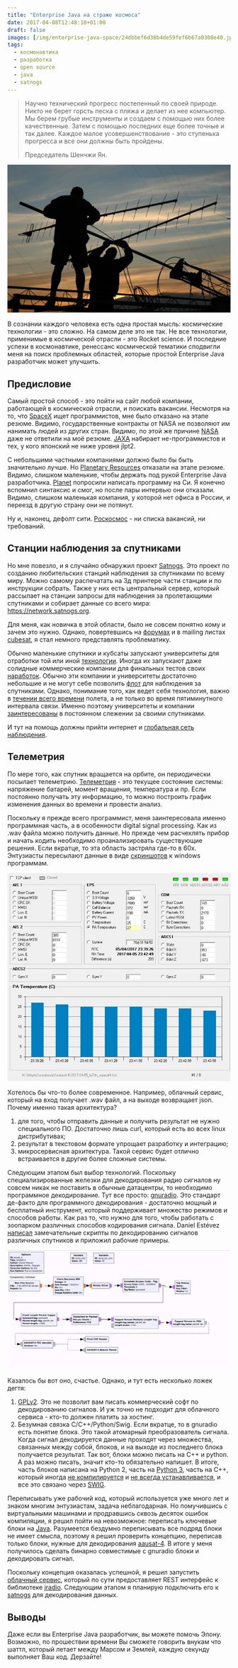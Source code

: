 ```yaml
---
title: "Enterprise Java на страже космоса"
date: 2017-04-08T12:48:18+01:00
draft: false
images: [/img/enterprise-java-space/24dbbef6d38b4de59fef6b67a0308e40.jpg]
tags:
  - космонавтика
  - разработка
  - open source
  - java
  - satnogs
---
```

> Научно технический прогресс постепенный по своей природе. Никто не берет горсть песка с пляжа и делает из нее компьютер. Мы берем грубые инструменты и создаем с помощью них более качественные. Затем с помощью последних еще более точные и так далее. Каждое малое усовершенствование - это ступенька прогресса и все они должны быть пройдены. 
>
> Председатель Шенчжи Ян.

![](/img/enterprise-java-space/24dbbef6d38b4de59fef6b67a0308e40.jpg)

В сознании каждого человека есть одна простая мысль: космические технологии - это сложно. На самом деле это не так. Не все технологии, применимые в космической отрасли - это Rocket science. И последние успехи в космонавтике, ренессанс космической тематики сподвигли меня на поиск проблемных областей, которые простой Enterprise Java разработчик может улучшить.
<cut />
<h2>Предисловие</h2>
Самый простой способ - это пойти на сайт любой компании, работающей в космической отрасли, и поискать вакансии. Несмотря на то, что <a href="http://www.spacex.com/careers">SpaceX</a> ищет программистов, мне было отказано на этапе резюме. Видимо, государственные контракты от NASA не позволяют им нанимать людей из других стран. Видимо, по этой же причине <a href="https://www.linkedin.com/jobs/search/?keywords=nasa&f_C=2003">NASA</a> даже не ответили на моё резюме. <a href="http://global.jaxa.jp/about/employ/index.html">JAXA</a> набирает не-программистов и тех, у кого японский не ниже уровня jlpt2.

С небольшими частными компаниями должно было бы быть значительно лучше. Но <a href="http://www.planetaryresources.com/careers/#pri-workplace">Planetary Resources</a> отказали на этапе резюме. Видимо, слишком маленькие, чтобы держать под рукой Enterprise Java разработчика. <a href="https://www.planet.com/company/careers/?office=View%20All&department=Software%20Engineering">Planet</a> попросили написать программу на Си. Я конечно вспомнил синтаксис и смог, но после пары интервью они отказали. Видимо, слишком маленькая компания, у которой нет офиса в России, и переезд в другую страну они не потянут.

Ну и, наконец, дефолт сити. <a href="https://www.roscosmos.ru/23310/">Роскосмос</a> - ни списка вакансий, ни требований.

<h2>Станции наблюдения за спутниками</h2>
Но мне повезло, и я случайно обнаружил проект <a href="https://geektimes.ru/post/241834/">Satnogs</a>. Это проект по созданию любительских станций наблюдения за спутниками по всему миру. Можно самому распечатать на 3д принтере части станции и по инструкции собрать. Также у них есть центральный сервер, который рассылает на станции запросы для наблюдения за пролетающими спутниками и собирает данные со всего мира: <a href="https://network.satnogs.org">https://network.satnogs.org</a>. 

Для меня, как новичка в этой области, было не совсем понятно кому и зачем это нужно. Однако, повертевшись на <a href="https://community.satnogs.org">форумах</a> и в mailing листах <a href="http://www.cubesat.org/mailinglist">cubesat</a>, я стал немного представлять проблематику.

Обычно маленькие спутники и кубсаты запускают университеты для отработки той или иной <a href="http://sail.planetary.org">технологии</a>. Иногда их запускают даже солидные коммерческие компании для финальных тестов своих <a href="https://www.nasa.gov/centers/ames/engineering/projects/nodes">наработок</a>. Обычно эти компании и университеты достаточно небольшие и не могут себе позволить <a href="https://geektimes.ru/company/mailru/blog/280132/">флот</a> для наблюдения за спутниками. Однако, понимание того, как ведет себя технология, важно в <a href="https://geektimes.ru/post/251506/">течении всего времени</a> полета, а не только во время пятиминутного интервала связи. Именно поэтому университеты и компании <a href="http://www.space.aau.dk/aausat4/index.php?n=Main.ReportBeaconsAndPassInfo">заинтересованы</a> в постоянном слежении за своими спутниками.

И тут на помощь должны прийти интернет и <a href="https://en.wikipedia.org/wiki/Space_Communications_and_Navigation_Program">глобальная сеть наблюдения</a>.

<h2>Телеметрия</h2>
По мере того, как спутник вращается на орбите, он периодически посылает телеметрию. <a href="https://ru.wikipedia.org/wiki/Телеметрия">Телеметрия</a> - это текущее состояние системы: напряжение батарей, момент вращения, температура и пр. Если постоянно получать эту информацию, то можно построить график изменения данных во времени и провести анализ.

Поскольку я прежде всего программист, меня заинтересовала именно программная часть, а в особенности digital signal processing. Как из .wav файла можно получить данные. Но прежде чем расчехлять прибор и начать кодить необходимо проанализировать существующие решения. Если вкратце, то эта область застряла где-то в 60х. Энтузиасты пересылают данные в виде <a href="http://www.dk3wn.info/p/?cat=8">скриншотов</a> к windows программам. 

![](/img/enterprise-java-space/192591f0007246fc8cc434b47e76ef4f.jpg)

Хотелось бы что-то более современное. Например, облачный сервис, который на вход получает .wav файл, а на выходе возвращает json. Почему именно такая архитектура?

<ol>
<li>для того, чтобы отправить данные и получить результат не нужно специального ПО. Достаточно лишь curl, который есть во всех linux дистрибутивах;</li>
<li>результат в текстовом формате упрощает разработку и интеграцию;</li>
<li>микросервисная архитектура. Такой сервис будет отлично встраивается в другие более сложные системы.</li>
</ol>
Следующим этапом был выбор технологий. Поскольку специализированные железки для декодирования радио сигналов ну совсем никак не поставить в обычные датацентры, то необходимо программное декодирование. Тут все просто: <a href="http://gnuradio.org">gnuradio</a>. Это стандарт де-факто для программного декодирования - достаточно мощный и бесплатный инструмент, который поддерживает множество режимов и способов работы. Как раз то, что нужно для того, чтобы работать с зоопарком различных способов кодирования сигнала. Daniel Estévez <a href="https://github.com/daniestevez/gr-satellites">написал</a> замечательные скрипты по декодированию сигналов различных спутников и приложил рабочие примеры.

![](/img/enterprise-java-space/e9ddc3c4bc8e448f8ca1d6f7e0b99e79.png)

Казалось бы вот оно, счастье. Однако, и тут есть несколько ложек дегтя:

<ol>
<li><a href="https://www.gnu.org/licenses/old-licenses/gpl-2.0.ru.html">GPLv2</a>. Это не позволит вам писать коммерческий софт по декодированию сигналов. И уж точно не подходит для облачного сервиса - кто-то должен платить за хостинг.</li>
<li>Безумная связка C/C++/Python/Swig. Если вкратце, то в gnuradio есть понятие блока. Это такой атомарный преобразователь сигнала. Когда сигнал декодируется данные проходят через множества, связанных между собой, блоков, и на выходе из последнего блока получается результат. Так вот, блоки можно писать на С++ и python. А раз можно писать, значит кто-то обязательно напишет. В итоге, часть блоков написана на Python 2, часть на <a href="https://github.com/gnuradio/gnuradio/issues/1153">Python 3</a>, часть на C++, который иногда <a href="http://stackoverflow.com/questions/24898791/gnu-radio-build-error-no-rule-to-make-target-filter-generated-includes-neede">не компилируется</a> и <a href="https://wiki.gnuradio.org/index.php/MacInstall">не всегда устанавливается</a>, и все это связано через <a href="http://www.swig.org">SWIG</a>.</li>
</ol>
Переписывать уже рабочий код, который используется уже много лет и знаком многим энтузиастам, задача неблагодарная. Но помучившись с виртуальными машинами и продравшись сквозь десяток ошибок компиляции, я решил пойти на невозможное: переписать ключевые блоки на <a href="https://github.com/dernasherbrezon/jradio">Java</a>. Разумеется бездумно переписывать все подряд блоки не имеет смысла, поэтому я решил проверить концепцию, переписав только блоки, нужные для декодирования <a href="https://github.com/daniestevez/gr-aausat">aausat-4</a>. В итоге у меня получилось сделать бинарно совместимые с gnuradio блоки и декодировать сигнал.

Поскольку концепция оказалась успешной, я решил запустить <a href="https://r2cloud.ru">облачный сервис</a>, который по сути предоставляет REST интерфейс к библиотеке <a href="https://github.com/dernasherbrezon/jradio">jradio</a>. Следующим этапом я планирую подключить его к <a href="https://network.satnogs.org">satnogs</a> для декодирования данных. 

<h2>Выводы</h2>
Даже если вы Enterprise Java разработчик, вы можете помочь Элону. Возможно, по прошествии времени Вы сможете говорить внукам что шаттл, который летает между Марсом и Землей, каждую секунду выполняет Ваш код. Дерзайте!